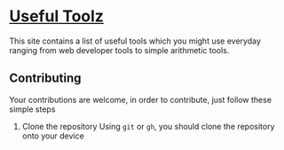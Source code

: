 # [Useful Toolz](https://useful-toolz.vercel.app)

This site contains a list of useful tools which you might use everyday ranging from web developer tools to simple arithmetic tools.

## Contributing

Your contributions are welcome, in order to contribute, just follow these simple steps

1. Clone the repository
Using `git` or `gh`, you should clone the repository onto your device

